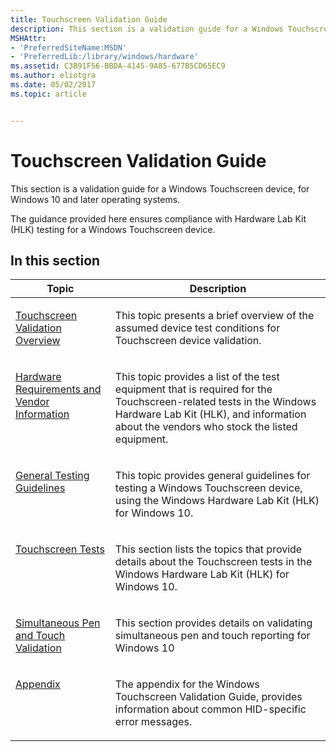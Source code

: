 ```yaml
---
title: Touchscreen Validation Guide
description: This section is a validation guide for a Windows Touchscreen device, for Windows 10 and later operating systems.
MSHAttr:
- 'PreferredSiteName:MSDN'
- 'PreferredLib:/library/windows/hardware'
ms.assetid: C3B91F56-BBDA-4145-9A85-677B5CD65EC9
ms.author: eliotgra
ms.date: 05/02/2017
ms.topic: article


---
```


# Touchscreen Validation Guide


This section is a validation guide for a Windows Touchscreen device, for Windows 10 and later operating systems.

The guidance provided here ensures compliance with Hardware Lab Kit (HLK) testing for a Windows Touchscreen device.

## In this section


<table>
<thead valign="bottom">
<tr class="header">
<th>Topic</th>
<th>Description</th>
</tr>
</thead>
<tbody valign="top">
<tr class="odd">
<td><p><a href="touchscreen-validation-overview.md" data-raw-source="[Touchscreen Validation Overview](touchscreen-validation-overview.md)">Touchscreen Validation Overview</a></p></td>
<td><p>This topic presents a brief overview of the assumed device test conditions for Touchscreen device validation.</p></td>
</tr>
<tr class="even">
<td><p><a href="touchscreen-hardware-requirements-and-vendor-information.md" data-raw-source="[Hardware Requirements and Vendor Information](touchscreen-hardware-requirements-and-vendor-information.md)">Hardware Requirements and Vendor Information</a></p></td>
<td><p>This topic provides a list of the test equipment that is required for the Touchscreen-related tests in the Windows Hardware Lab Kit (HLK), and information about the vendors who stock the listed equipment.</p></td>
</tr>
<tr class="odd">
<td><p><a href="touchscreen-general-testing-guidelines.md" data-raw-source="[General Testing Guidelines](touchscreen-general-testing-guidelines.md)">General Testing Guidelines</a></p></td>
<td><p>This topic provides general guidelines for testing a Windows Touchscreen device, using the Windows Hardware Lab Kit (HLK) for Windows 10.</p></td>
</tr>
<tr class="even">
<td><p><a href="touchscreen-tests.md" data-raw-source="[Touchscreen Tests](touchscreen-tests.md)">Touchscreen Tests</a></p></td>
<td><p>This section lists the topics that provide details about the Touchscreen tests in the Windows Hardware Lab Kit (HLK) for Windows 10.</p></td>
</tr>
<tr class="odd">
<td><p><a href="simultaneous-pen-and-touch-validation.md" data-raw-source="[Simultaneous Pen and Touch Validation](simultaneous-pen-and-touch-validation.md)">Simultaneous Pen and Touch Validation</a></p></td>
<td><p>This section provides details on validating simultaneous pen and touch reporting for Windows 10</p></td>
</tr>
<tr class="even">
<td><p><a href="touchscreen-appendix.md" data-raw-source="[Appendix](touchscreen-appendix.md)">Appendix</a></p></td>
<td><p>The appendix for the Windows Touchscreen Validation Guide, provides information about common HID-specific error messages.</p></td>
</tr>
</tbody>
</table>
